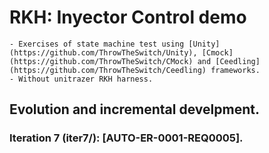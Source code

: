 # RKH: Inyector Control demo
    - Exercises of state machine test using [Unity](https://github.com/ThrowTheSwitch/Unity), [Cmock](https://github.com/ThrowTheSwitch/CMock) and [Ceedling](https://github.com/ThrowTheSwitch/Ceedling) frameworks.
    - Without unitrazer RKH harness.

## Evolution and incremental develpment.

### Iteration 7 (iter7/): [AUTO-ER-0001-REQ0005].
